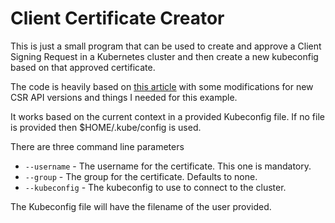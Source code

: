 # Client Certificate Creator

This is just a small program that can be used to create and approve a Client Signing Request in a Kubernetes cluster and then create a new kubeconfig based on that approved certificate.

The code is heavily based on [this article](https://medium.com/@elfakharany/automate-kubernetes-user-creation-using-the-native-go-client-e2d20dcdc9de) with some modifications for new CSR API versions and things I needed for this example.

It works based on the current context in a provided Kubeconfig file. If no file is provided then $HOME/.kube/config is used.

There are three command line parameters

* `--username` - The username for the certificate. This one is mandatory.
* `--group` - The group for the certificate. Defaults to none.
* `--kubeconfig` - The kubeconfig to use to connect to the cluster.

The Kubeconfig file will have the filename of the user provided.